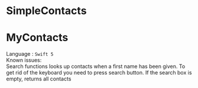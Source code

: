 # SimpleContacts
# MyContacts
Language : `Swift 5`  
Known issues:   
Search functions looks up contacts when a first name has been given. To get rid of the keyboard you need to press search button. If the search box is empty, returns all contacts
